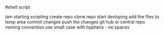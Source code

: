 #shell script

iam starting scripting 
create repo 
clone repo 
start devloping 
add the files to temp area 
commit changes 
push the changes git hub or central repo 
naming convention use small case with hyphens - no spaces 
